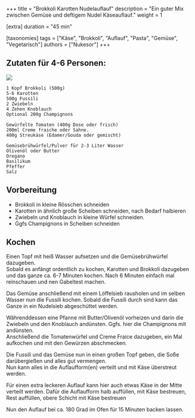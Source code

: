 +++
title = "Brokkoli Karotten Nudelauflauf"
description = "Ein guter Mix zwischen Gemüse und deftigem Nudel Käseauflauf."
weight = 1

[extra]
duration = "45 min"

[taxonomies]
tags = ["Käse", "Brokkoli", "Auflauf", "Pasta", "Gemüse", "Vegetarisch"]
authors = ["Nukesor"]
+++

## Zutaten für 4-6 Personen:

<div class="image" alt="Brokkoli Karotten Nudelauflauf">
    <img src="/kochen/Brokkoli_Karotten_Nudelauflauf.png" style="width:auto;"></img>
</div>

```
1 Kopf Brokkoli (500g)
5-6 Karotten
500g Fussili
2 Zwiebeln
4 Zehen Knoblauch
Optional 200g Champignons

Gewürfelte Tomaten (400g Dose oder frisch)
200ml Creme fraiche oder Sahne.
400g Streukäse (Edamer/Gouda oder gemischt)

Gemüsebrühwürfel/Pulver für 2-3 Liter Wasser
Olivenöl oder Butter
Oregano
Basilikum
Pfeffer
Salz
```

## Vorbereitung

- Brokkoli in kleine Rösschen schneiden
- Karotten in ähnlich große Scheiben schneiden, nach Bedarf halbieren
- Zwiebeln und Knoblauch in kleine Würfel schneiden.
- Ggfs Champignons in Scheiben schneiden

## Kochen

Einen Topf mit heiß Wasser aufsetzen und die Gemüsebrühwürfel dazugeben. \
Sobald es anfängt ordentlich zu kochen, Karotten und Brokkoli dazugeben und das ganze ca. 6-7 Minuten kochen.
Nach 6 Minuten einfach mal reinschauen und nen Gabeltest machen.

Das Gemüse anschließend mit einem Löffelsieb rausholen und im selben Wasser nun die Fussili kochen.
Sobald die Fussili durch sind kann das Ganze in ein Nudelsieb abgeschüttet werden.

Währenddessen eine Pfanne mit Butter/Olivenöl vorheizen und darin die Zwiebeln und den Knoblauch andünsten. Ggfs. hier die Champignons mit andünsten. \
Anschließend die Tomatenwürfel und Creme Fraice dazugeben, ein Mal aufkochen und mit den Gewürzen abschmecken.

Die Fussili und das Gemüse nun in einen großen Topf geben, die Soße darübergießen und alles gut vermengen. \
Nun kann alles in die Auflaufform(en) verteilt und mit Käse überstreut werden.

Für einen extra leckeren Auflauf kann hier auch etwas Käse in der Mitte verteilt werden.
Dafür die Auflaufform halb auffüllen, mit Käse bestreuen, Rest auffüllen, obere Schicht mit Käse bestreuen

Nun den Auflauf bei ca. 180 Grad im Ofen für 15 Minuten backen lassen.
